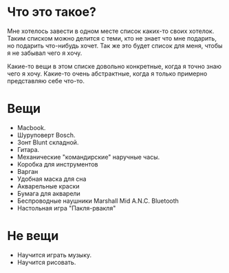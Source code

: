 # Что это такое?

Мне хотелось завести в одном месте список каких-то своих хотелок. Таким списком можно делится с теми, кто не знает что мне подарить, но подарить что-нибудь хочет. Так же это будет список для меня, чтобы я не забывал чего я хочу. 

Какие-то вещи в этом списке довольно конкретные, когда я точно знаю чего я хочу. Какие-то очень абстрактные, когда я только примерно представляю себе что-то.

# Вещи

 * Macbook.  
 * Шуруповерт Bosch.   
 * Зонт Blunt складной.  
 * Гитара.  
 * Механические "командирские" наручные часы.   
 * Коробка для инструментов
 * Варган
 * Удобная маска для сна
 * Акварельные краски
 * Бумага для акварели
 * Беcпроводные наушники Marshall Mid A.N.C. Bluetooth
 * Настольная игра "Пакля-рвакля"
 
 

# Не вещи

 * Научится играть музыку. 
 * Научится рисовать. 

